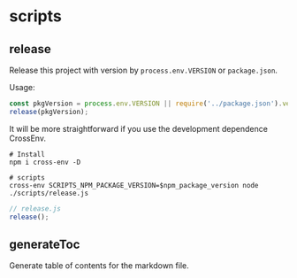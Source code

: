 # scripts

## release

Release this project with version by `process.env.VERSION` or `package.json`.

Usage:

```javascript
const pkgVersion = process.env.VERSION || require('../package.json').version;
release(pkgVersion);
```

It will be more straightforward if you use the development dependence CrossEnv.

```shell
# Install
npm i cross-env -D

# scripts
cross-env SCRIPTS_NPM_PACKAGE_VERSION=$npm_package_version node ./scripts/release.js
```

```javascript
// release.js
release();
```

<!-- @param {string} ver Version
@returns {void} -->

## generateToc

Generate table of contents for the markdown file.

<!-- @param {string} path Path of markdown file.
@param {array} options.hiddenHeadings Hidden headings.
@returns {void} -->

